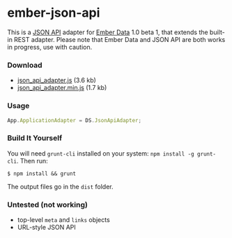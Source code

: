 # ember-json-api

This is a [JSON API](http://jsonapi.org) adapter for [Ember Data](http://github.com/emberjs/data) 1.0 beta 1, that extends the built-in REST adapter. Please note that Ember Data and JSON API are both works in progress, use with caution.

### Download
- [json_api_adapter.js](http://raw.github.com/daliwali/ember-json-api/master/dist/json_api_adapter.js) (3.6 kb)
- [json_api_adapter.min.js](http://raw.github.com/daliwali/ember-json-api/master/dist/json_api_adapter.min.js) (1.7 kb)

### Usage
```javascript
App.ApplicationAdapter = DS.JsonApiAdapter;
```

### Build It Yourself

You will need `grunt-cli` installed on your system: `npm install -g grunt-cli`. Then run:

```
$ npm install && grunt
```

The output files go in the `dist` folder.

### Untested (not working)
- top-level `meta` and `links` objects
- URL-style JSON API
